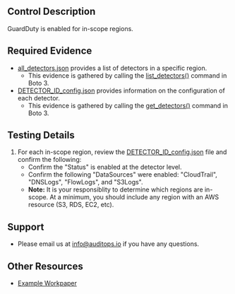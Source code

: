 ## Control Description
GuardDuty is enabled for in-scope regions.

## Required Evidence
* [all_detectors.json](./regions/us-east-1/all_detectors.json) provides a list of detectors in a specific region.
  * This evidence is gathered by calling the [list_detectors()](https://boto3.amazonaws.com/v1/documentation/api/1.26.89/reference/services/guardduty/client/list_detectors.html) command in Boto 3.
* [DETECTOR_ID_config.json](./regions/us-east-1/DETECTOR_ID_config.json) provides information on the configuration of each detector.
  * This evidence is gathered by calling the [get_detectors()](https://boto3.amazonaws.com/v1/documentation/api/1.26.89/reference/services/guardduty/client/get_detector.html) command in Boto 3.

## Testing Details
1. For each in-scope region, review the [DETECTOR_ID_config.json](./regions/us-east-1/DETECTOR_ID_config.json) file and confirm the following:
    * Confirm the "Status" is enabled at the detector level.
    * Confirm the following "DataSources" were enabled: "CloudTrail", "DNSLogs", "FlowLogs", and "S3Logs".
    * **Note:** It is your responsiblity to determine which regions are in-scope. At a minimum, you should include any region with an AWS resource (S3, RDS, EC2, etc).

## Support
- Please email us at info@auditops.io if you have any questions.

## Other Resources
- [Example Workpaper](https://docs.google.com/spreadsheets/d/1bGfbXUTSzVCSGCWn7UtG6QN4wWeEKdrubygcCuDDjbI/edit?gid=253408408)
